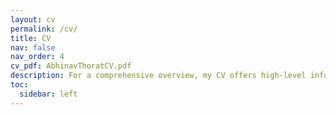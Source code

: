 ```yaml
---
layout: cv
permalink: /cv/
title: CV
nav: false
nav_order: 4
cv_pdf: AbhinavThoratCV.pdf
description: For a comprehensive overview, my CV offers high-level information; refer to the attached PDF for a more detailed version.
toc:
  sidebar: left
---
```

